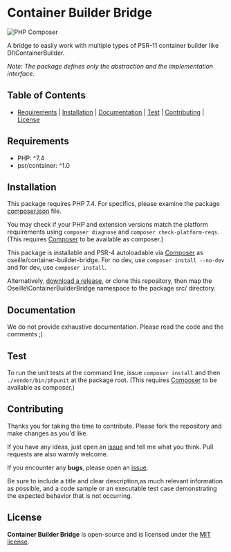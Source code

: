 # Container Builder Bridge

![PHP Composer](https://github.com/oseille/container-builder-bridge/workflows/PHP%20Composer/badge.svg?branch=master)

A bridge to easily work with multiple types of PSR-11 container builder like DI\ContainerBuilder.

_Note: The package defines only the abstraction and the implementation interface._

## Table of Contents

- [Requirements](#requirements) | [Installation](#installation) | [Documentation](#documentation) | [Test](#test) | [Contributing](#contributing) | [License](#license)

## Requirements

- PHP: ^7.4
- psr/container: ^1.0

## Installation

This package requires PHP 7.4. For specifics, please examine the package [composer.json](https://github.com/oseille/container-builder-bridge/blob/master/composer.json) file.

You may check if your PHP and extension versions match the platform requirements using `composer diagnose` and `composer check-platform-reqs`. (This requires [Composer](https://getcomposer.org/) to be available as composer.)

This package is installable and PSR-4 autoloadable via [Composer](https://getcomposer.org/) as oseille/container-builder-bridge. For no dev, use `composer install --no-dev` and for dev, use `composer install`.

Alternatively, [download a release](https://github.com/oseille/container-builder-bridge/releases), or clone this repository, then map the Oseille\ContainerBuilderBridge namespace to the package src/ directory.

## Documentation

We do not provide exhaustive documentation. Please read the code and the comments ;)

## Test

To run the unit tests at the command line, issue `composer install` and then `./vendor/bin/phpunit` at the package root. (This requires [Composer](https://getcomposer.org/) to be available as composer.)

## Contributing

Thanks you for taking the time to contribute. Please fork the repository and make changes as you'd like.

If you have any ideas, just open an [issue](https://github.com/oseille/container-builder-bridge/issues) and tell me what you think. Pull requests are also warmly welcome.

If you encounter any **bugs**, please open an [issue](https://github.com/oseille/container-builder-bridge/issues).

Be sure to include a title and clear description,as much relevant information as possible, and a code sample or an executable test case demonstrating the expected behavior that is not occurring.

## License

**Container Builder Bridge** is open-source and is licensed under the [MIT license](LICENSE).
